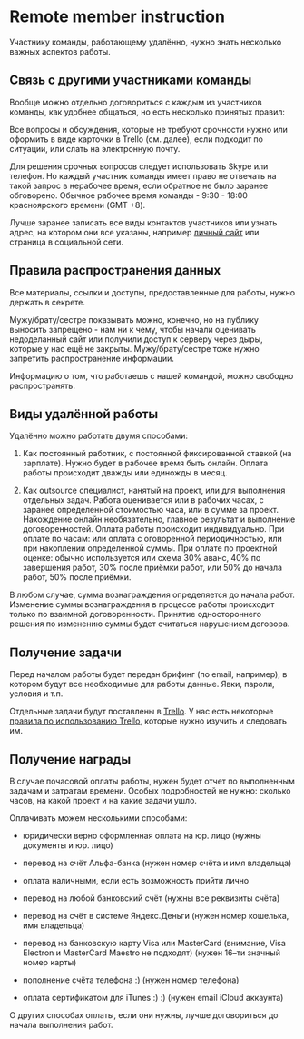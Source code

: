 Remote member instruction
=========================

Участнику команды, работающему удалённо, нужно знать несколько важных аспектов работы.


Связь с другими участниками команды
-----------------------------------

Вообще можно отдельно договориться с каждым из участников команды, как удобнее общаться, но есть несколько принятых правил:

Все вопросы и обсуждения, которые не требуют срочности нужно или оформить в виде карточки в Trello (см. далее), если подходит по ситуации, или слать на электронную почту.

Для решения срочных вопросов следует использовать Skype или телефон. Но каждый участник команды имеет право не отвечать на такой запрос в нерабочее время, если обратное не было заранее обговорено. Обычное рабочее время команды - 9:30 - 18:00 красноярского времени (GMT +8).

Лучше заранее записать все виды контактов участников или узнать адрес, на котором они все указаны, например [личный сайт](http://dymio.net) или страница в социальной сети.


Правила распространения данных
------------------------------

Все материалы, ссылки и доступы, предоставленные для работы, нужно держать в секрете.

Мужу/брату/сестре показывать можно, конечно, но на публику выносить запрещено - нам ни к чему, чтобы начали оценивать недоделанный сайт или получили доступ к серверу через дыры, которые у нас ещё не закрыты. Мужу/брату/сестре тоже нужно запретить распространение информации.

Информацию о том, что работаешь с нашей командой, можно свободно распространять.


Виды удалённой работы
---------------------

Удалённо можно работать двумя способами:

1. Как постоянный работник, с постоянной фиксированной ставкой (на зарплате).
   Нужно будет в рабочее время быть онлайн.
   Оплата работы происходит дважды или единожды в месяц.

2. Как outsource специалист, нанятый на проект, или для выполнения отдельных задач.
   Работа оценивается или в рабочих часах, с заранее определенной стоимостью часа, или в сумме за проект.
   Нахождение онлайн необязательно, главное результат и выполнение договоренностей.
   Оплата работы происходит индивидуально.
   При оплате по часам: или оплата с оговоренной периодичностью, или при накоплении определенной суммы.
   При оплате по проектной оценке: обычно используется или схема 30% аванс, 40% по завершения работ, 30% после приёмки работ, или 50% до начала работ, 50% после приёмки.

В любом случае, сумма вознаграждения определяется до начала работ. Изменение суммы вознаграждения в процессе работы происходит только по взаимной договоренности. Принятие одностороннего решения по изменению суммы будет считаться нарушением договора.


Получение задачи
----------------

Перед началом работы будет передан брифинг (по email, например), в котором будут все необходимые для работы данные. Явки, пароли, условия и т.п.

Отдельные задачи будут поставлены в [Trello](https://trello.com/). У нас есть некоторые [правила по использованию Trello](trello.md), которые нужно изучить и следовать им.


Получение награды
-----------------

В случае почасовой оплаты работы, нужен будет отчет по выполненным задачам и затратам времени. Особых подробностей не нужно: сколько часов, на какой проект и на какие задачи ушло.

Оплачивать можем несколькими способами:

* юридически верно оформленная оплата на юр. лицо (нужны документы и юр. лицо)

* перевод на счёт Альфа-банка (нужен номер счёта и имя владельца)

* оплата наличными, если есть возможность прийти лично

* перевод на любой банковский счёт (нужны все реквизиты счёта)

* перевод на счёт в системе Яндекс.Деньги (нужен номер кошелька, имя владельца)

* перевод на банковскую карту Visa или MasterCard (внимание, Visa Electron и MasterCard Maestro не подходят) (нужен 16–ти значный номер карты)

* пополнение счёта телефона :) (нужен номер телефона)

* оплата сертификатом для iTunes :) :) (нужен email iCloud аккаунта)

О других способах оплаты, если они нужны, лучше договориться до начала выполнения работ.
